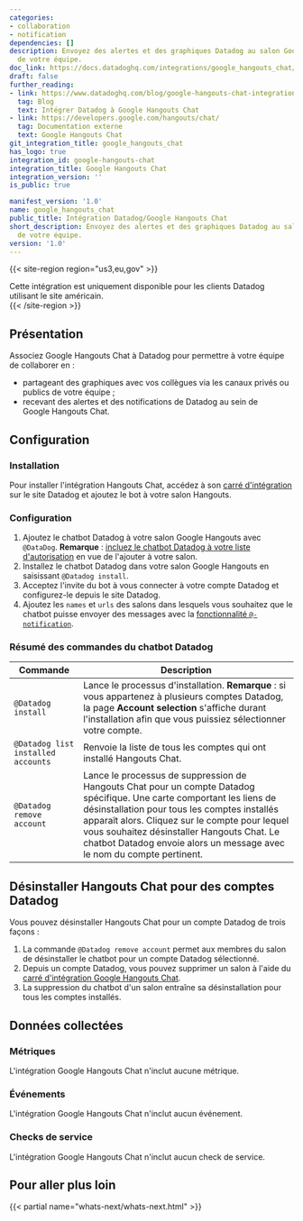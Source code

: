 ```yaml
---
categories:
- collaboration
- notification
dependencies: []
description: Envoyez des alertes et des graphiques Datadog au salon Google Hangouts
  de votre équipe.
doc_link: https://docs.datadoghq.com/integrations/google_hangouts_chat/
draft: false
further_reading:
- link: https://www.datadoghq.com/blog/google-hangouts-chat-integration/
  tag: Blog
  text: Intégrer Datadog à Google Hangouts Chat
- link: https://developers.google.com/hangouts/chat/
  tag: Documentation externe
  text: Google Hangouts Chat
git_integration_title: google_hangouts_chat
has_logo: true
integration_id: google-hangouts-chat
integration_title: Google Hangouts Chat
integration_version: ''
is_public: true

manifest_version: '1.0'
name: google_hangouts_chat
public_title: Intégration Datadog/Google Hangouts Chat
short_description: Envoyez des alertes et des graphiques Datadog au salon Google Hangouts
  de votre équipe.
version: '1.0'
---
```


{{< site-region region="us3,eu,gov" >}}
<div class="alert alert-warning">
  Cette intégration est uniquement disponible pour les clients Datadog utilisant le site américain.
</div>
{{< /site-region >}}

## Présentation

Associez Google Hangouts Chat à Datadog pour permettre à votre équipe de collaborer en :

- partageant des graphiques avec vos collègues via les canaux privés ou publics de votre équipe ;
- recevant des alertes et des notifications de Datadog au sein de Google Hangouts Chat.

## Configuration

### Installation

Pour installer l'intégration Hangouts Chat, accédez à son [carré d'intégration][1] sur le site Datadog et ajoutez le bot à votre salon Hangouts.

### Configuration

1. Ajoutez le chatbot Datadog à votre salon Google Hangouts avec `@DataDog`. **Remarque** : [incluez le chatbot Datadog à votre liste d'autorisation][2] en vue de l'ajouter à votre salon.
2. Installez le chatbot Datadog dans votre salon Google Hangouts en saisissant `@Datadog install`.
3. Acceptez l'invite du bot à vous connecter à votre compte Datadog et configurez-le depuis le site Datadog.
4. Ajoutez les `names` et `urls` des salons dans lesquels vous souhaitez que le chatbot puisse envoyer des messages avec la [fonctionnalité `@-notification`][3].

### Résumé des commandes du chatbot Datadog

| Commande                            | Description                                                                                                                                                                                                                                                           |
| ---------------------------------- | --------------------------------------------------------------------------------------------------------------------------------------------------------------------------------------------------------------------------------------------------------------------- |
| `@Datadog install`                 | Lance le processus d'installation. **Remarque** : si vous appartenez à plusieurs comptes Datadog, la page **Account selection** s'affiche durant l'installation afin que vous puissiez sélectionner votre compte.                                                                                                   |
| `@Datadog list installed accounts` | Renvoie la liste de tous les comptes qui ont installé Hangouts Chat.                                                                                                                                                                                                     |
| `@Datadog remove account`          | Lance le processus de suppression de Hangouts Chat pour un compte Datadog spécifique. Une carte comportant les liens de désinstallation pour tous les comptes installés apparaît alors. Cliquez sur le compte pour lequel vous souhaitez désinstaller Hangouts Chat. Le chatbot Datadog envoie alors un message avec le nom du compte pertinent. |

## Désinstaller Hangouts Chat pour des comptes Datadog

Vous pouvez désinstaller Hangouts Chat pour un compte Datadog de trois façons :

1. La commande `@Datadog remove account` permet aux membres du salon de désinstaller le chatbot pour un compte Datadog sélectionné.
2. Depuis un compte Datadog, vous pouvez supprimer un salon à l'aide du [carré d'intégration Google Hangouts Chat][1].
3. La suppression du chatbot d'un salon entraîne sa désinstallation pour tous les comptes installés.

## Données collectées

### Métriques

L'intégration Google Hangouts Chat n'inclut aucune métrique.

### Événements

L'intégration Google Hangouts Chat n'inclut aucun événement.

### Checks de service

L'intégration Google Hangouts Chat n'inclut aucun check de service.

## Pour aller plus loin

{{< partial name="whats-next/whats-next.html" >}}

[1]: https://app.datadoghq.com/account/settings#integrations/google_hangouts_chat
[2]: https://support.google.com/a/answer/6089179
[3]: https://docs.datadoghq.com/fr/monitors/notifications/#notification
